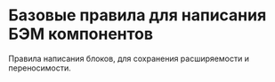 # Базовые правила для написания БЭМ компонентов

Правила написания блоков, для сохранения расширяемости и переносимости.
